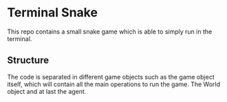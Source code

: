 # Terminal Snake

This repo contains a small snake game which is able to simply run in the terminal.

## Structure

The code is separated in different game objects such as the game object itself, which will contain all the main operations to run the game. The World object and at last the agent.
